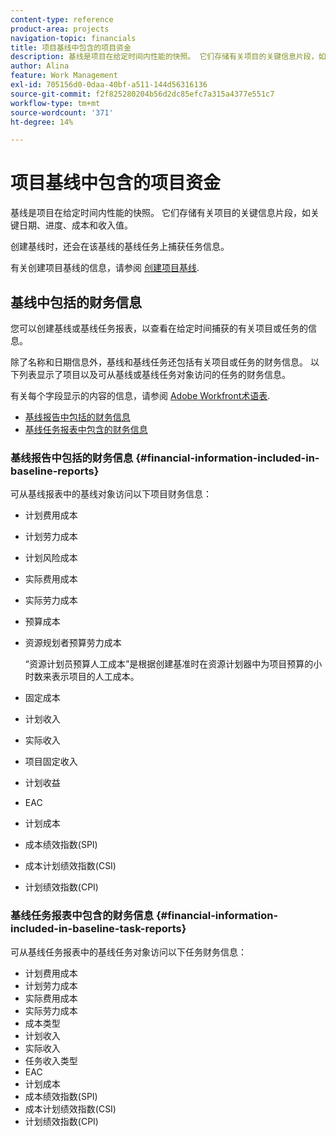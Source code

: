 ```yaml
---
content-type: reference
product-area: projects
navigation-topic: financials
title: 项目基线中包含的项目资金
description: 基线是项目在给定时间内性能的快照。 它们存储有关项目的关键信息片段，如关键日期、进度、成本和收入值。
author: Alina
feature: Work Management
exl-id: 705156d0-0daa-40bf-a511-144d56316136
source-git-commit: f2f825280204b56d2dc85efc7a315a4377e551c7
workflow-type: tm+mt
source-wordcount: '371'
ht-degree: 14%

---
```


# 项目基线中包含的项目资金

基线是项目在给定时间内性能的快照。 它们存储有关项目的关键信息片段，如关键日期、进度、成本和收入值。

创建基线时，还会在该基线的基线任务上捕获任务信息。

有关创建项目基线的信息，请参阅 [创建项目基线](../../../manage-work/projects/create-projects/create-baselines.md).

## 基线中包括的财务信息

您可以创建基线或基线任务报表，以查看在给定时间捕获的有关项目或任务的信息。

除了名称和日期信息外，基线和基线任务还包括有关项目或任务的财务信息。 以下列表显示了项目以及可从基线或基线任务对象访问的任务的财务信息。

有关每个字段显示的内容的信息，请参阅 [Adobe Workfront术语表](../../../workfront-basics/navigate-workfront/workfront-navigation/workfront-terminology-glossary.md).

* [基线报告中包括的财务信息](#financial-information-included-in-baseline-reports)
* [基线任务报表中包含的财务信息](#financial-information-included-in-baseline-task-reports)

### 基线报告中包括的财务信息 {#financial-information-included-in-baseline-reports}

可从基线报表中的基线对象访问以下项目财务信息：

* 计划费用成本
* 计划劳力成本
* 计划风险成本
* 实际费用成本
* 实际劳力成本
* 预算成本
* 资源规划者预算劳力成本

   “资源计划员预算人工成本”是根据创建基准时在资源计划器中为项目预算的小时数来表示项目的人工成本。

* 固定成本
* 计划收入
* 实际收入
* 项目固定收入
* 计划收益
* EAC
* 计划成本
* 成本绩效指数(SPI)
* 成本计划绩效指数(CSI)
* 计划绩效指数(CPI)

### 基线任务报表中包含的财务信息 {#financial-information-included-in-baseline-task-reports}

可从基线任务报表中的基线任务对象访问以下任务财务信息：

* 计划费用成本
* 计划劳力成本
* 实际费用成本
* 实际劳力成本
* 成本类型
* 计划收入
* 实际收入
* 任务收入类型
* EAC
* 计划成本
* 成本绩效指数(SPI)
* 成本计划绩效指数(CSI)
* 计划绩效指数(CPI)
